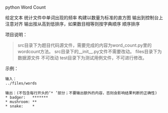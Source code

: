 python
Word Count

给定文本 统计文件中单词出现的频率
构建以数量为标准的直方图 输出到控制台上 注意对齐
输出按从高到低排序，如果数目相等则按字典顺序 顺序排序


项目说明：

>src目录下为题目代码源文件，需要完成的内容为word_count.py里的wordcount方法。
>src目录下的__init__.py文件不需要改动。
>files目录下为数据源文件 不可改动
>test目录下为测试用例文件，不可进行修改。


示例：

	输入：
	../files/words

	输出：(不包含每行开头的‘* ’部分；不要输出额外的内容，否则会影响结果判断的正确性)
	* badger:   *******
	* mushroom: **
	* snake:    *